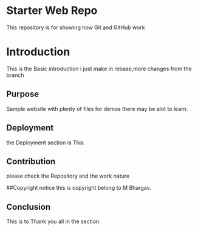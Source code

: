 # Starter Web Repo

This repository is for showing how Git and GitHub work

# Introduction
This is the Basic introduction i just make in rebase,more changes from the branch



## Purpose

Sample website with plenty of files for demos there may be alot to learn.

## Deployment 
the Deployment section is This.

## Contribution
please check the Repository and the work nature

##Copyright notice
this is copyright belong to M Bhargav.

## Conclusion
This is to Thank you all in the section.